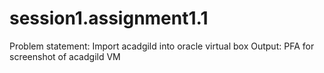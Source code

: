 # session1.assignment1.1


Problem statement: Import acadgild into oracle virtual box
Output: PFA for screenshot of acadgild VM

